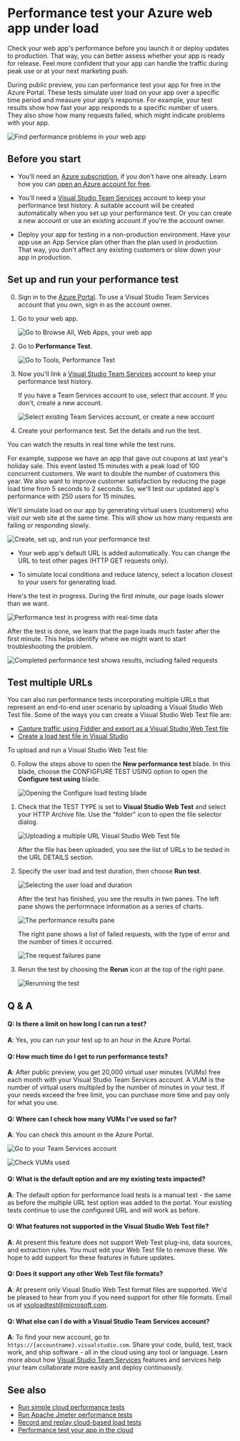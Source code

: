 <properties
   pageTitle="Test your Azure web app's performance | Azure"
   description="Run Azure web app performance tests to check how your app handles user load. Measure response time and find failures that might indicate problems."
   services="app-service\web"
   documentationCenter=""
   authors="ecfan"
   manager="douge"
   editor="jimbe"/>

<tags
   ms.service="app-service-web"
   ms.workload="web"
   ms.tgt_pltfrm="na"
   ms.devlang="na"
   ms.topic="article"
   ms.date="05/25/2016"
   wacn.date=""
   ms.author="estfan; manasma; ahomer"/>

# Performance test your Azure web app under load

Check your web app's performance before you launch it or deploy updates to production. 
That way, you can better assess whether your app is ready for release. Feel more
confident that your app can handle the traffic during peak use or at your next marketing push.

During public preview, you can performance test your app for free in the Azure Portal.
These tests simulate user load on your app over a specific time period and measure your app's response. 
For example, your test results show how fast your app responds to a specific number 
of users. They also show how many requests failed, which might indicate problems with your app.      

![Find performance problems in your web app](./media/app-service-web-app-performance-test/azure-np-perf-test-overview.png)

## Before you start

* You'll need an [Azure subscription](https://account.windowsazure.cn/subscriptions), 
if you don't have one already. Learn how you can 
[open an Azure account for free](/pricing/1rmb-trial/?WT.mc_id=A261C142F).

* You'll need a [Visual Studio Team Services](https://www.visualstudio.com/products/what-is-visual-studio-online-vs) 
account to keep your performance test history. A suitable account will be created 
automatically when you set up your performance test. Or you can create a new account 
or use an existing account if you're the account owner. 

* Deploy your app for testing in a non-production environment. 
Have your app use an App Service plan other than the plan used in production. 
That way, you don't affect any existing customers or slow down your app in production. 

## Set up and run your performance test

0.  Sign in to the [Azure Portal](https://portal.azure.cn). 
To use a Visual Studio Team Services account that you own, 
sign in as the account owner.

0.  Go to your web app.

    ![Go to Browse All, Web Apps, your web app](./media/app-service-web-app-performance-test/azure-np-web-apps.png)

0.  Go to **Performance Test**.

    ![Go to Tools, Performance Test](./media/app-service-web-app-performance-test/azure-np-web-app-details-tools-expanded.png)
 
0. Now you'll link a [Visual Studio Team Services](https://www.visualstudio.com/products/what-is-visual-studio-online-vs) 
account to keep your performance test history.

    If you have a Team Services account to use, select that account. If you don't, create a new account.

    ![Select existing Team Services account, or create a new account](./media/app-service-web-app-performance-test/azure-np-no-vso-account.png)

0.  Create your performance test. Set the details and run the test. 

You can watch the results in real time while the test runs.

For example, suppose we have an app that gave out coupons at last year's holiday sale. 
This event lasted 15 minutes with a peak load of 100 concurrent customers. 
We want to double the number of customers this year. We also want to improve customer satisfaction by reducing the page load time from 5 seconds to 2 seconds. 
So, we'll test our updated app's performance with 250 users for 15 minutes.

We'll simulate load on our app by generating virtual users (customers) 
  who visit our web site at the same time. This will show us how many 
  requests are failing or responding slowly.

  ![Create, set up, and run your performance test](./media/app-service-web-app-performance-test/azure-np-new-performance-test.png)

   *  Your web app's default URL is added automatically. 
   You can change the URL to test other pages (HTTP GET requests only).

   *  To simulate local conditions and reduce latency, 
   select a location closest to your users for generating load.

  Here's the test in progress. During the first minute, 
  our page loads slower than we want.

  ![Performance test in progress with real-time data](./media/app-service-web-app-performance-test/azure-np-running-perf-test.png)

  After the test is done, we learn that the page loads much faster 
  after the first minute. This helps identify where we might want to 
  start troubleshooting the problem.

  ![Completed performance test shows results, including failed requests](./media/app-service-web-app-performance-test/azure-np-perf-test-done.png)

## Test multiple URLs

You can also run performance tests incorporating multiple URLs
that represent an end-to-end user scenario by uploading a Visual
Studio Web Test file. Some of the ways you can create a
Visual Studio Web Test file are:

* [Capture traffic using Fiddler and export as a Visual Studio Web Test file](http://docs.telerik.com/fiddler/Save-And-Load-Traffic/Tasks/VSWebTest)
* [Create a load test file in Visual Studio](https://www.visualstudio.com/docs/test/performance-testing/run-performance-tests-app-before-release)

To upload and run a Visual Studio Web Test file:
 
0. Follow the steps above to open the **New performance test** blade.
   In this blade, choose the CONFIGFURE TEST USING option to open the 
   **Configure test using** blade.  

    ![Opening the Configure load testing blade](./media/app-service-web-app-performance-test/multiple-01-authoring-blade.png)

0. Check that the TEST TYPE is set to **Visual Studio Web Test** and select your HTTP Archive file.
    Use the "folder" icon to open the file selector dialog.

    ![Uploading a multiple URL Visual Studio Web Test file](./media/app-service-web-app-performance-test/multiple-01-authoring-blade2.png)

    After the file has been uploaded, you see the list of URLs to be tested in the URL DETAILS section.
 
0. Specify the user load and test duration, then choose **Run test**.

    ![Selecting the user load and duration](./media/app-service-web-app-performance-test/multiple-01-authoring-blade3.png)

    After the test has finished, you see the results in two panes. The left pane shows the performnace information as a series of charts.

    ![The performance results pane](./media/app-service-web-app-performance-test/multiple-01a-results.png)

    The right pane shows a list of failed requests, with the type of error and the number of times it occurred.

    ![The request failures pane](./media/app-service-web-app-performance-test/multiple-01b-results.png)

0. Rerun the test by choosing the **Rerun** icon at the top of the right pane.

    ![Rerunning the test](./media/app-service-web-app-performance-test/multiple-rerun-test.png)

##  Q & A

#### Q: Is there a limit on how long I can run a test? 

**A**: Yes, you can run your test up to an hour in the Azure Portal.

#### Q: How much time do I get to run performance tests? 

**A**: After public preview, you get 20,000 virtual user minutes (VUMs) 
free each month with your Visual Studio Team Services account. 
A VUM is the number of virtual users multipled by the number 
of minutes in your test. If your needs exceed the free limit, 
you can purchase more time and pay only for what you use.

#### Q: Where can I check how many VUMs I've used so far?

**A**: You can check this amount in the Azure Portal.

![Go to your Team Services account](./media/app-service-web-app-performance-test/azure-np-vso-accounts.png)

![Check VUMs used](./media/app-service-web-app-performance-test/azure-np-vso-accounts-vum-summary.png)

#### Q: What is the default option and are my existing tests impacted?

**A**: The default option for performance load tests is a manual test -
the same as before the multiple URL test option was added to the portal.
Your existing tests continue to use the configured URL and will work as before.

#### Q: What features not supported in the Visual Studio Web Test file?

**A**: At present this feature does not support Web Test plug-ins, data 
sources, and extraction rules. You must edit your Web Test file to remove 
these. We hope to add support for these features in future updates.

#### Q: Does it support any other Web Test file formats?
  
**A**: At present only Visual Studio Web Test format files are supported.
We'd be pleased to hear from you if you need support for other file formats. 
Email us at [vsoloadtest@microsoft.com](mailto:vsoloadtest@microsoft.com).

#### Q: What else can I do with a Visual Studio Team Services account?

**A**: To find your new account, go to ```https://{accountname}.visualstudio.com```. 
Share your code, build, test, track work, and ship software - all in the cloud 
using any tool or language. Learn more about how [Visual Studio Team Services](https://www.visualstudio.com/products/what-is-visual-studio-online-vs) 
features and services help your team collaborate more easily and deploy continuously.

## See also

* [Run simple cloud performance tests](https://www.visualstudio.com/docs/test/performance-testing/getting-started/get-started-simple-cloud-load-test)
* [Run Apache Jmeter performance tests](https://www.visualstudio.com/docs/test/performance-testing/getting-started/get-started-jmeter-test)
* [Record and replay cloud-based load tests](https://www.visualstudio.com/docs/test/performance-testing/getting-started/record-and-replay-cloud-load-tests)
* [Performance test your app in the cloud](https://www.visualstudio.com/docs/test/performance-testing/getting-started/getting-started-with-performance-testing)
